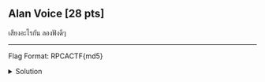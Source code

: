## Alan Voice [28 pts]

เสียงอะไรกัน ลองฟังดีๆ<br><hr>
Flag Format: RPCACTF{md5}

<details>
    <summary>Solution</summary>
    
- TLDR : `Spectogram -> steghide`
</details>